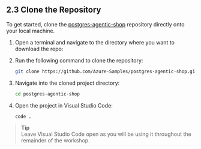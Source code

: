 ## 2.3 Clone the Repository

To get started, clone the [postgres-agentic-shop](https://github.com/Azure-Samples/postgres-agentic-shop) repository directly onto your local machine.

1. Open a terminal and navigate to the directory where you want to download the repo:

2. Run the following command to clone the repository:

    ```bash
    git clone https://github.com/Azure-Samples/postgres-agentic-shop.git
    ```

3. Navigate into the cloned project directory:

    ```bash
    cd postgres-agentic-shop
    ```

4. Open the project in Visual Studio Code:

    ```bash
    code .
    ```

> **Tip**  
> Leave Visual Studio Code open as you will be using it throughout the remainder of the workshop.
